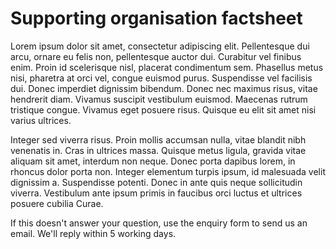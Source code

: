 # Supporting organisation factsheet

Lorem ipsum dolor sit amet, consectetur adipiscing elit. Pellentesque dui arcu, ornare eu felis non, pellentesque auctor dui. Curabitur vel finibus enim. Proin id scelerisque nisl, placerat condimentum sem. Phasellus metus nisi, pharetra at orci vel, congue euismod purus. Suspendisse vel facilisis dui. Donec imperdiet dignissim bibendum. Donec nec maximus risus, vitae hendrerit diam. Vivamus suscipit vestibulum euismod. Maecenas rutrum tristique congue. Vivamus eget posuere risus. Quisque eu elit sit amet nisi varius ultrices.

Integer sed viverra risus. Proin mollis accumsan nulla, vitae blandit nibh venenatis in. Cras in ultrices massa. Quisque metus ligula, gravida vitae aliquam sit amet, interdum non neque. Donec porta dapibus lorem, in rhoncus dolor porta non. Integer elementum turpis ipsum, id malesuada velit dignissim a. Suspendisse potenti. Donec in ante quis neque sollicitudin viverra. Vestibulum ante ipsum primis in faucibus orci luctus et ultrices posuere cubilia Curae.

If this doesn't answer your question, use the enquiry form to send us an email. We'll reply within 5 working days.
